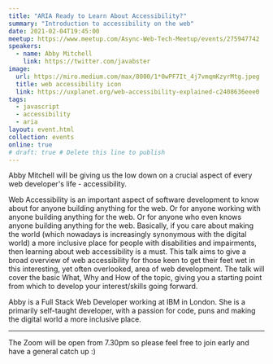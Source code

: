 ```yaml
---
title: "ARIA Ready to Learn About Accessibility?"
summary: "Introduction to accessibility on the web"
date: 2021-02-04T19:45:00
meetup: https://www.meetup.com/Async-Web-Tech-Meetup/events/275947742
speakers:
  - name: Abby Mitchell
    link: https://twitter.com/javabster
image:
  url: https://miro.medium.com/max/8000/1*0wPF7It_4j7vmqmKzyrMtg.jpeg
  title: web accessibility icon
  link: https://uxplanet.org/web-accessibility-explained-c2408636eee0
tags:
  - javascript
  - accessibility
  - aria
layout: event.html
collection: events
online: true
# draft: true # Delete this line to publish
---
```


Abby Mitchell will be giving us the low down on a crucial aspect of every web developer's life - accessibility. 

Web Accessibility is an important aspect of software development to know about for anyone building anything for the web. Or for anyone working with anyone building anything for the web. Or for anyone who even knows anyone building anything for the web. Basically, if you care about making the world (which nowadays is increasingly synonymous with the digital world) a more inclusive place for people with disabilities and impairments, then learning about web accessibility is a must. 
This talk aims to give a broad overview of web accessibility for those keen to get their feet wet in this interesting, yet often overlooked, area of web development. The talk will cover the basic What, Why and How of the topic, giving you a starting point from which to develop your interest/skills going forward.

Abby is a Full Stack Web Developer working at IBM in London. She is a primarily self-taught developer, with a passion for code, puns and making the digital world a more inclusive place.

---
The Zoom will be open from 7.30pm so please feel free to join early and have a general catch up :)
